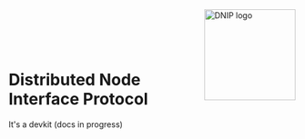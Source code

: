 <img align="right" alt="DNIP logo" width="160" src="https://raw.githubusercontent.com/dnip-labs/dnip-devkit/master/assets/logo.svg">

<br>
<br>
<br>
<br>

# Distributed Node Interface Protocol

It's a devkit (docs in progress)

